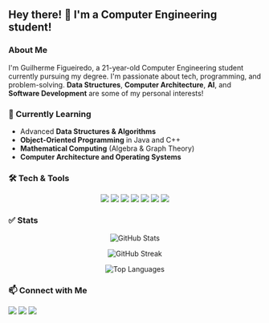 ## Hey there! 👋 I'm a Computer Engineering student!

### About Me  
I'm Guilherme Figueiredo, a 21-year-old Computer Engineering student currently pursuing my degree.  I'm passionate about tech, programming, and problem-solving. **Data Structures**, **Computer Architecture**, **AI**, and **Software Development** are some of my personal interests!

### 🌱 Currently Learning  
- Advanced **Data Structures & Algorithms**  
- **Object-Oriented Programming** in Java and C++
- **Mathematical Computing** (Algebra & Graph Theory)  
- **Computer Architecture and Operating Systems** 

### 🛠️ Tech & Tools  
<p align="center">
  <img src="https://img.shields.io/badge/-C-00599C?style=flat&logo=c&logoColor=white" />
  <img src="https://img.shields.io/badge/-C++-00599C?style=flat&logo=c%2B%2B&logoColor=white" />
  <img src="https://img.shields.io/badge/-Java-007396?style=flat&logo=java&logoColor=white" />
  <img src="https://img.shields.io/badge/-Swift-FA7343?style=flat&logo=swift&logoColor=white" />
  <img src="https://img.shields.io/badge/-Python-3776AB?style=flat&logo=python&logoColor=white" />
  <img src="https://img.shields.io/badge/-JavaScript-F7DF1E?style=flat&logo=javascript&logoColor=black" />
  <img src="https://img.shields.io/badge/-VHDL-8B008B?style=flat&logoColor=white" />
</p>

### ✅ Stats
<p align="center"> <img src="https://github-readme-stats.vercel.app/api?username=Louzadino&show_icons=true&theme=tokyonight&hide_border=true" alt="GitHub Stats" /> </p> <p align="center"> <img src="https://github-readme-streak-stats.herokuapp.com/?user=Louzadino&theme=tokyonight&hide_border=true" alt="GitHub Streak" /> </p> <p align="center"> <img src="https://github-readme-stats.vercel.app/api/top-langs/?username=Louzadino&layout=compact&langs_count=8&theme=tokyonight&hide_border=true" alt="Top Languages" /> </p>

### 📫 Connect with Me  
<div> 
  <a href="https://www.instagram.com/guilhermefigueiredo94/" target="_blank"><img src="https://img.shields.io/badge/-Instagram-%23E4405F?style=for-the-badge&logo=instagram&logoColor=white" target="_blank"></a>
  <a href = "mailto:guilhermelouzada852@gmail.com"><img src="https://img.shields.io/badge/-Gmail-%23333?style=for-the-badge&logo=gmail&logoColor=white" target="_blank"></a>
  <a href="" target="_blank"><img src="https://img.shields.io/badge/-LinkedIn-%230077B5?style=for-the-badge&logo=linkedin&logoColor=white" target="_blank"></a> 
  
</div>
